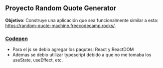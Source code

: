 
## Proyecto Random Quote Generator

**Objetivo**: Construye una aplicación que sea funcionalmente similar a esta: https://random-quote-machine.freecodecamp.rocks/.


### [Codepen](https://codepen.io/IaconoG/pen/GRwOmZN)

- Para el js se debio agregar los paqutes: React y ReactDOM
- Ademas se debio utilizar typescript debido a que no me tomaba los useState, useEffect, etc.
